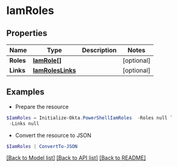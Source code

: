 # IamRoles
## Properties

Name | Type | Description | Notes
------------ | ------------- | ------------- | -------------
**Roles** | [**IamRole[]**](IamRole.md) |  | [optional] 
**Links** | [**IamRolesLinks**](IamRolesLinks.md) |  | [optional] 

## Examples

- Prepare the resource
```powershell
$IamRoles = Initialize-Okta.PowerShellIamRoles  -Roles null `
 -Links null
```

- Convert the resource to JSON
```powershell
$IamRoles | ConvertTo-JSON
```

[[Back to Model list]](../README.md#documentation-for-models) [[Back to API list]](../README.md#documentation-for-api-endpoints) [[Back to README]](../README.md)

